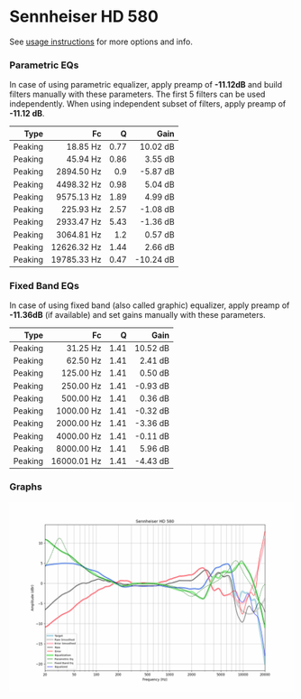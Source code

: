 # Sennheiser HD 580
See [usage instructions](https://github.com/jaakkopasanen/AutoEq#usage) for more options and info.

### Parametric EQs
In case of using parametric equalizer, apply preamp of **-11.12dB** and build filters manually
with these parameters. The first 5 filters can be used independently.
When using independent subset of filters, apply preamp of **-11.12 dB**.

| Type    | Fc          |    Q | Gain      |
|--------:|------------:|-----:|----------:|
| Peaking | 18.85 Hz    | 0.77 | 10.02 dB  |
| Peaking | 45.94 Hz    | 0.86 | 3.55 dB   |
| Peaking | 2894.50 Hz  | 0.9  | -5.87 dB  |
| Peaking | 4498.32 Hz  | 0.98 | 5.04 dB   |
| Peaking | 9575.13 Hz  | 1.89 | 4.99 dB   |
| Peaking | 225.93 Hz   | 2.57 | -1.08 dB  |
| Peaking | 2933.47 Hz  | 5.43 | -1.36 dB  |
| Peaking | 3064.81 Hz  | 1.2  | 0.57 dB   |
| Peaking | 12626.32 Hz | 1.44 | 2.66 dB   |
| Peaking | 19785.33 Hz | 0.47 | -10.24 dB |

### Fixed Band EQs
In case of using fixed band (also called graphic) equalizer, apply preamp of **-11.36dB**
(if available) and set gains manually with these parameters.

| Type    | Fc          |    Q | Gain     |
|--------:|------------:|-----:|---------:|
| Peaking | 31.25 Hz    | 1.41 | 10.52 dB |
| Peaking | 62.50 Hz    | 1.41 | 2.41 dB  |
| Peaking | 125.00 Hz   | 1.41 | 0.50 dB  |
| Peaking | 250.00 Hz   | 1.41 | -0.93 dB |
| Peaking | 500.00 Hz   | 1.41 | 0.36 dB  |
| Peaking | 1000.00 Hz  | 1.41 | -0.32 dB |
| Peaking | 2000.00 Hz  | 1.41 | -3.36 dB |
| Peaking | 4000.00 Hz  | 1.41 | -0.11 dB |
| Peaking | 8000.00 Hz  | 1.41 | 5.96 dB  |
| Peaking | 16000.01 Hz | 1.41 | -4.43 dB |

### Graphs
![](./Sennheiser%20HD%20580.png)